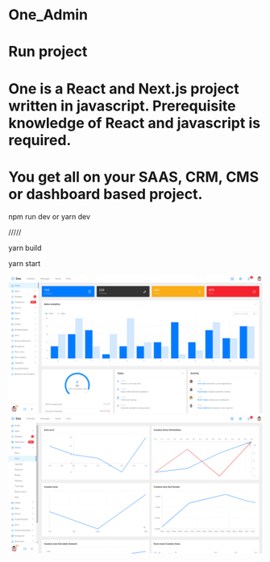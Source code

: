 # One_Admin

# Run project

# One is a React and Next.js project written in javascript. Prerequisite knowledge of React and javascript is required.

# You get all on your SAAS, CRM, CMS or dashboard based project.

npm run dev or yarn dev

/////

yarn build

yarn start

<img src="public/images/main.png" alt="" style="max-width: 100%;">

<img src="public/images/main1.png" alt="" style="max-width: 100%;">

